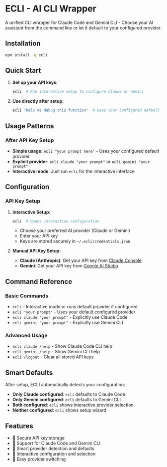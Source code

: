 ECLI - AI CLI Wrapper
====================

A unified CLI wrapper for Claude Code and Gemini CLI - Choose your AI assistant from the command line or let it default to your configured provider.

## Installation

```bash
npm install -g ecli
```

## Quick Start

1. **Set up your API keys:**
   ```bash
   ecli  # Run interactive setup to configure Claude or Gemini
   ```

2. **Use directly after setup:**
   ```bash
   ecli "help me debug this function"  # Uses your configured default provider
   ```

## Usage Patterns

### After API Key Setup
- **Simple usage**: `ecli "your prompt here"` - Uses your configured default provider
- **Explicit provider**: `ecli claude "your prompt"` or `ecli gemini "your prompt"`
- **Interactive mode**: Just run `ecli` for the interactive interface
## Configuration

### API Key Setup

1. **Interactive Setup:**
   ```bash
   ecli  # Opens interactive configuration
   ```
   - Choose your preferred AI provider (Claude or Gemini)
   - Enter your API key
   - Keys are stored securely in `~/.ecli/credentials.json`

2. **Manual API Key Setup:**
   - **Claude (Anthropic)**: Get your API key from [Claude Console](https://console.anthropic.com)
   - **Gemini**: Get your API key from [Google AI Studio](https://makersuite.google.com/app/apikey)

## Command Reference

### Basic Commands

- `ecli` - Interactive mode or runs default provider if configured
- `ecli "your prompt"` - Uses your default configured provider
- `ecli claude "your prompt"` - Explicitly use Claude Code
- `ecli gemini "your prompt"` - Explicitly use Gemini CLI

### Advanced Usage

- `ecli claude /help` - Show Claude Code CLI help
- `ecli gemini /help` - Show Gemini CLI help  
- `ecli /logout` - Clear all stored API keys

## Smart Defaults

After setup, ECLI automatically detects your configuration:

- **Only Claude configured**: `ecli` defaults to Claude Code
- **Only Gemini configured**: `ecli` defaults to Gemini CLI  
- **Both configured**: `ecli` shows interactive provider selection
- **Neither configured**: `ecli` shows setup wizard

## Features

- 🔐 Secure API key storage
- 🤖 Support for Claude Code and Gemini CLI
- 🚀 Smart provider detection and defaults
- 💬 Interactive configuration and selection
- 🔄 Easy provider switching
